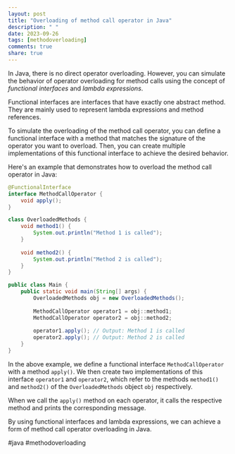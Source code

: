 ```yaml
---
layout: post
title: "Overloading of method call operator in Java"
description: " "
date: 2023-09-26
tags: [methodoverloading]
comments: true
share: true
---
```


In Java, there is no direct operator overloading. However, you can simulate the behavior of operator overloading for method calls using the concept of *functional interfaces* and *lambda expressions*.

Functional interfaces are interfaces that have exactly one abstract method. They are mainly used to represent lambda expressions and method references.

To simulate the overloading of the method call operator, you can define a functional interface with a method that matches the signature of the operator you want to overload. Then, you can create multiple implementations of this functional interface to achieve the desired behavior.

Here's an example that demonstrates how to overload the method call operator in Java:

```java
@FunctionalInterface
interface MethodCallOperator {
    void apply();
}

class OverloadedMethods {
    void method1() {
        System.out.println("Method 1 is called");
    }
    
    void method2() {
        System.out.println("Method 2 is called");
    }
}

public class Main {
    public static void main(String[] args) {
        OverloadedMethods obj = new OverloadedMethods();
        
        MethodCallOperator operator1 = obj::method1;
        MethodCallOperator operator2 = obj::method2;
        
        operator1.apply(); // Output: Method 1 is called
        operator2.apply(); // Output: Method 2 is called
    }
}
```

In the above example, we define a functional interface `MethodCallOperator` with a method `apply()`. We then create two implementations of this interface `operator1` and `operator2`, which refer to the methods `method1()` and `method2()` of the `OverloadedMethods` object `obj` respectively.

When we call the `apply()` method on each operator, it calls the respective method and prints the corresponding message.

By using functional interfaces and lambda expressions, we can achieve a form of method call operator overloading in Java.

#java #methodoverloading